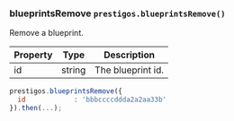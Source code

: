 <h3 id="blueprintsRemove">blueprintsRemove
  <code>prestigos.blueprintsRemove()</code>
</h3>

Remove a blueprint.


| Property    | Type          | Description |
| ----------- | --------------|------------ |
| id          | string        | The blueprint id.

```javascript
prestigos.blueprintsRemove({
  id            : 'bbbccccddda2a2aa33b'
}).then(...);
```

